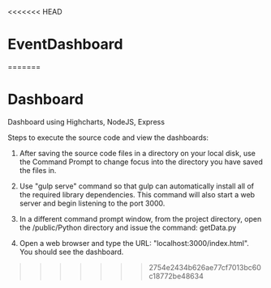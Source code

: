 <<<<<<< HEAD
# EventDashboard
=======
# Dashboard
Dashboard using Highcharts, NodeJS, Express

Steps to execute the source code and view the dashboards:

1. After saving the source code files in a directory on your local disk, use the Command Prompt to change focus into the directory you have saved the files in.

2. Use "gulp serve" command so that gulp can automatically install all of the required library dependencies. This command will also start a web server and begin listening to the port 3000.

3. In a different command prompt window, from the project directory, open the /public/Python directory and issue the command: getData.py

4. Open a web browser and type the URL: "localhost:3000/index.html". You should see the dashboard.


>>>>>>> 2754e2434b626ae77cf7013bc60c18772be48634
